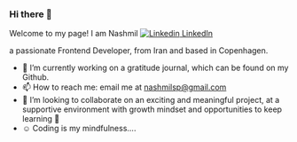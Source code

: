 ### Hi there 👋

Welcome to my page!
I am Nashmil [![Linkedin](https://i.stack.imgur.com/gVE0j.png) LinkedIn](https://www.linkedin.com/in/nashmil-sepehriazad)
&nbsp;

a passionate Frontend Developer, from Iran and based in Copenhagen. 


- 🔭 I’m currently working on a gratitude journal, which can be found on my Github.
- 📫 How to reach me: email me at nashmilsp@gmail.com
- 👯 I’m looking to collaborate on an exciting and meaningful project, 
     at a supportive environment with growth mindset and opportunities to keep learning 🌱
 - :relaxed: Coding is my mindfulness....
<!--
**Poorooshka/poorooshka** is a ✨ _special_ ✨ repository because its `README.md` (this file) appears on your GitHub profile.

Here are some ideas to get you started:

- 🔭 I’m currently working on ...
- 🌱 I’m currently learning ...
- 👯 I’m looking to collaborate on ...
- 🤔 I’m looking for help with ...
- 💬 Ask me about ...
- 📫 How to reach me: ...
- 😄 Pronouns: ...
- ⚡ Fun fact: ...
-->
